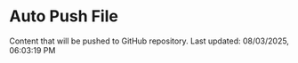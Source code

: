 # Auto Push File

Content that will be pushed to GitHub repository.
Last updated: 08/03/2025, 06:03:19 PM